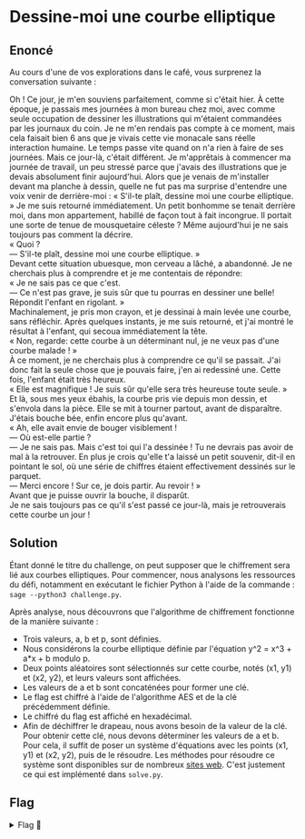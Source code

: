 # Dessine-moi une courbe elliptique

## Enoncé

Au cours d'une de vos explorations dans le café, vous surprenez la conversation suivante :

Oh ! Ce jour, je m'en souviens parfaitement, comme si c'était hier. À cette époque, je passais mes journées à mon bureau chez moi, avec comme seule occupation de dessiner les illustrations qui m'étaient commandées par les journaux du coin. Je ne m'en rendais pas compte à ce moment, mais cela faisait bien 6 ans que je vivais cette vie monacale sans réelle interaction humaine. Le temps passe vite quand on n'a rien à faire de ses journées. Mais ce jour-là, c'était différent. Je m'apprêtais à commencer ma journée de travail, un peu stressé parce que j'avais des illustrations que je devais absolument finir aujourd'hui. Alors que je venais de m'installer devant ma planche à dessin, quelle ne fut pas ma surprise d'entendre une voix venir de derrière-moi :
« S'il-te plaît, dessine moi une courbe elliptique. »
Je me suis retourné immédiatement. Un petit bonhomme se tenait derrière moi, dans mon appartement, habillé de façon tout à fait incongrue. Il portait une sorte de tenue de mousquetaire céleste ? Même aujourd'hui je ne sais toujours pas comment la décrire.   
« Quoi ?   
— S'il-te plaît, dessine moi une courbe elliptique. »   
Devant cette situation ubuesque, mon cerveau a lâché, a abandonné. Je ne cherchais plus à comprendre et je me contentais de répondre:   
« Je ne sais pas ce que c'est.   
— Ce n'est pas grave, je suis sûr que tu pourras en dessiner une belle! Répondit l'enfant en rigolant. »   
Machinalement, je pris mon crayon, et je dessinai à main levée une courbe, sans réfléchir. Après quelques instants, je me suis retourné, et j'ai montré le résultat à l'enfant, qui secoua immédiatement la tête.   
« Non, regarde: cette courbe à un déterminant nul, je ne veux pas d'une courbe malade ! »   
À ce moment, je ne cherchais plus à comprendre ce qu'il se passait. J'ai donc fait la seule chose que je pouvais faire, j'en ai redessiné une. Cette fois, l'enfant était très heureux.   
« Elle est magnifique ! Je suis sûr qu'elle sera très heureuse toute seule. »   
Et là, sous mes yeux ébahis, la courbe pris vie depuis mon dessin, et s'envola dans la pièce. Elle se mit à tourner partout, avant de disparaître. J'étais bouche bée, enfin encore plus qu'avant.   
« Ah, elle avait envie de bouger visiblement !   
— Où est-elle partie ?   
— Je ne sais pas. Mais c'est toi qui l'a dessinée ! Tu ne devrais pas avoir de mal à la retrouver. En plus je crois qu'elle t'a laissé un petit souvenir, dit-il en pointant le sol, où une série de chiffres étaient effectivement dessinés sur le parquet.   
— Merci encore ! Sur ce, je dois partir. Au revoir ! »   
Avant que je puisse ouvrir la bouche, il disparût.   
Je ne sais toujours pas ce qu'il s'est passé ce jour-là, mais je retrouverais cette courbe un jour !   

## Solution

Étant donné le titre du challenge, on peut supposer que le chiffrement sera lié aux courbes elliptiques. Pour commencer, nous analysons les ressources du défi, notamment en exécutant le fichier Python à l'aide de la commande : `sage --python3 challenge.py`.

Après analyse, nous découvrons que l'algorithme de chiffrement fonctionne de la manière suivante :   
- Trois valeurs, a, b et p, sont définies.   
- Nous considérons la courbe elliptique définie par l'équation y^2 = x^3 + a*x + b modulo p.   
- Deux points aléatoires sont sélectionnés sur cette courbe, notés (x1, y1) et (x2, y2), et leurs valeurs sont affichées.   
- Les valeurs de a et b sont concaténées pour former une clé.   
- Le flag est chiffré à l'aide de l'algorithme AES et de la clé précédemment définie.   
- Le chiffré du flag est affiché en hexadécimal.   
- Afin de déchiffrer le drapeau, nous avons besoin de la valeur de la clé. Pour obtenir cette clé, nous devons déterminer les valeurs de a et b. Pour cela, il suffit de poser un système d'équations avec les points (x1, y1) et (x2, y2), puis de le résoudre. Les méthodes pour résoudre ce système sont disponibles sur de nombreux [sites web](https://crypto.stackexchange.com/questions/97811/find-elliptic-curve-parameters-a-and-b-given-two-points-on-the-curve).  C'est justement ce qui est implémenté dans `solve.py`.

## Flag

<details>
<summary> Flag 🚩</summary>

```
404CTF{70u735_l35_gr4nd35_p3r50nn3s_0nt_d_@b0rd_373_d35_3nf4n7s}
```